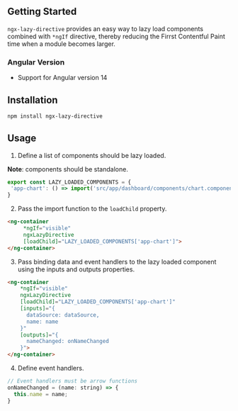 ## Getting Started

`ngx-lazy-directive` provides an easy way to lazy load components combined with `*ngIf` directive, thereby reducing the Firrst Contentful Paint time when a module becomes larger.

### Angular Version

- Support for Angular version 14

## Installation

```sh
npm install ngx-lazy-directive
```

## Usage

1. Define a list of components should be lazy loaded.

**Note**: components should be standalone.

```js
export const LAZY_LOADED_COMPONENTS = {
 'app-chart': () => import('src/app/dashboard/components/chart.component.ts')
}
```

2. Pass the import function to the `loadChild` property.

```html
<ng-container
     *ngIf="visible"
     ngxLazyDirective
     [loadChild]="LAZY_LOADED_COMPONENTS['app-chart']">
</ng-container>
```

3. Pass binding data and event handlers to the lazy loaded component using the inputs and outputs properties.

```html
<ng-container
    *ngIf="visible"
    ngxLazyDirective
    [loadChild]="LAZY_LOADED_COMPONENTS['app-chart']"
    [inputs]="{
      dataSource: dataSource,
      name: name
    }"
    [outputs]="{
      nameChanged: onNameChanged
    }">
</ng-container>
```

4. Define event handlers.

```js
// Event handlers must be arrow functions
onNameChanged = (name: string) => {
  this.name = name;
}
```
